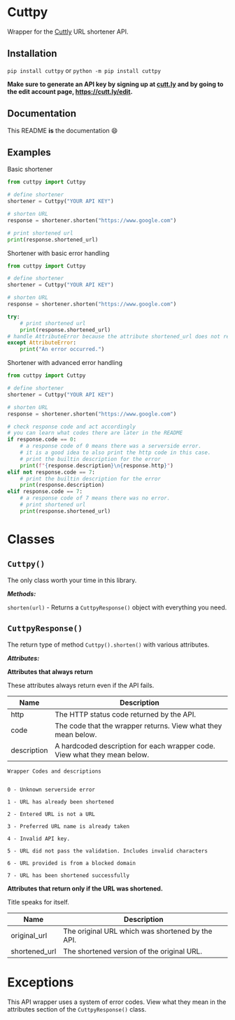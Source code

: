 # Cuttpy

Wrapper for the [Cuttly](https://cutt.ly/) URL shortener API.

## Installation

`pip install cuttpy` or `python -m pip install cuttpy`

**Make sure to generate an API key by signing up at [cutt.ly](https://cutt.ly/register) and
by going to the edit account page, https://cutt.ly/edit.**

## Documentation

This README **is** the documentation :smile:

## Examples

Basic shortener
```python
from cuttpy import Cuttpy

# define shortener
shortener = Cuttpy("YOUR API KEY")

# shorten URL
response = shortener.shorten("https://www.google.com")

# print shortened url
print(response.shortened_url)
```
Shortener with basic error handling
```python
from cuttpy import Cuttpy

# define shortener
shortener = Cuttpy("YOUR API KEY")

# shorten URL
response = shortener.shorten("https://www.google.com")

try:
    # print shortened url
    print(response.shortened_url)
# handle AttributeError because the attribute shortened_url does not return if there was an issue shortening the URL
except AttributeError:
    print("An error occurred.")
```
Shortener with advanced error handling
```python
from cuttpy import Cuttpy

# define shortener
shortener = Cuttpy("YOUR API KEY")

# shorten URL
response = shortener.shorten("https://www.google.com")

# check response code and act accordingly
# you can learn what codes there are later in the README
if response.code == 0:
    # a response code of 0 means there was a serverside error. 
    # it is a good idea to also print the http code in this case.
    # print the builtin description for the error
    print(f"{response.description}\n{response.http}")
elif not response.code == 7:
    # print the builtin description for the error
    print(response.description)
elif response.code == 7:
    # a response code of 7 means there was no error.
    # print shortened url
    print(response.shortened_url)
```

# Classes

## `Cuttpy()`
The only class worth your time in this library.

***Methods:***

`shorten(url)` - Returns a `CuttpyResponse()` object with everything you need.

## `CuttpyResponse()`
The return type of method `Cuttpy().shorten()` with various attributes.

***Attributes:***

**Attributes that always return**

These attributes always return even if the API fails. 

| Name | Description                                                  |
|------|--------------------------------------------------------------|
| http | The HTTP status code returned by the API.                    |
| code | The code that the wrapper returns. View what they mean below.|
| description | A hardcoded description for each wrapper code. View what they mean below.|

```
Wrapper Codes and descriptions


0 - Unknown serverside error

1 - URL has already been shortened

2 - Entered URL is not a URL

3 - Preferred URL name is already taken

4 - Invalid API key.

5 - URL did not pass the validation. Includes invalid characters

6 - URL provided is from a blocked domain

7 - URL has been shortened successfully
```

**Attributes that return only if the URL was shortened.**

Title speaks for itself. 

| Name          | Description                                      |
|---------------|--------------------------------------------------|
| original_url  | The original URL which was shortened by the API. |
| shortened_url | The shortened version of the original URL.       |

# Exceptions
This API wrapper uses a system of error codes. View what they mean in the attributes section of the `CuttpyResponse()` class.